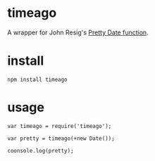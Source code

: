 # timeago

A wrapper for John Resig's [Pretty Date function](http://ejohn.org/blog/javascript-pretty-date/).

# install

    npm install timeago

# usage

    var timeago = require('timeago');

    var pretty = timeago(+new Date());

    coonsole.log(pretty);